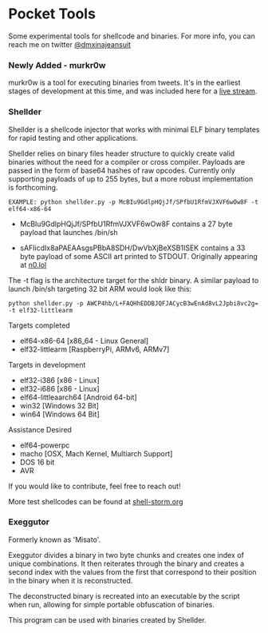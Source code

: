 # Pocket Tools #

Some experimental tools for shellcode and binaries. For more info, you can reach me on twitter [@dmxinajeansuit](https://twitter.com/dmxinajeansuit)

### Newly Added - murkr0w ###

murkr0w is a tool for executing binaries from tweets. It's in the earliest stages of development at this time, and was included here for a [live stream](https://twitch.tv/n0pchan).

### Shellder ###

Shellder is a shellcode injector that works with minimal ELF binary templates for rapid testing and other applications. 

Shellder relies on binary files header structure to quickly create valid binaries without the need for a compiler or cross compiler. Payloads are passed in the form of base64 hashes of raw opcodes. Currently only supporting payloads of up to 255 bytes, but a more robust implementation is forthcoming. 

    EXAMPLE: python shellder.py -p McBIu9GdlpHQjJf/SPfbU1RfmVJXVF6wOw8F -t elf64-x86-64

* McBIu9GdlpHQjJf/SPfbU1RfmVJXVF6wOw8F contains a 27 byte payload that launches /bin/sh

* sAFIicdIx8aPAEAAsgsPBbA8SDH/DwVbXjBeXSB1ISEK contains a 33 byte payload of some ASCII art printed to STDOUT. Originally appearing at [n0.lol](http://n0.lol/bp/elfbinarymangling)

The -t flag is the architecture target for the shldr binary. A similar payload to launch /bin/sh targeting 32 bit ARM would look like this:

    python shellder.py -p AWCP4hb/L+FAQHhEDDBJQFJACycB3wEnAd8vL2Jpbi8vc2g= -t elf32-littlearm

Targets completed

* elf64-x86-64        [x86_64 - Linux General]
* elf32-littlearm     [RaspberryPi, ARMv6, ARMv7]

Targets in development

* elf32-i386          [x86 - Linux]
* elf32-i686          [x86 - Linux]
* elf64-littleaarch64 [Android 64-bit]
* win32               [Windows 32 Bit]
* win64               [Windows 64 Bit]

Assistance Desired

* elf64-powerpc
* macho               [OSX, Mach Kernel, Multiarch Support]
* DOS 16 bit
* AVR

If you would like to contribute, feel free to reach out!

More test shellcodes can be found at [shell-storm.org](http://shell-storm.org/shellcode/)

### Exeggutor ###

Formerly known as 'Misato'.

Exeggutor divides a binary in two byte chunks and creates one index of unique combinations. It then reiterates through the binary and creates a second index with the values from the first that correspond to their position in the binary when it is reconstructed.

The deconstructed binary is recreated into an executable by the script when run, allowing for simple portable obfuscation of binaries.

This program can be used with binaries created by Shellder.